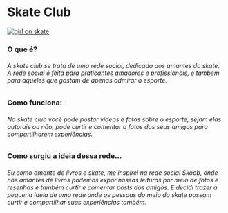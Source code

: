 # Skate Club
[![girl on skate](https://data.whicdn.com/images/275160003/original.jpg "girl on skate")](https://data.whicdn.com/images/275160003/original.jpg "girl on skate")

### O que é?
###### A skate club se trata de uma rede social, dedicada aos amantes do skate. A rede social é feita para praticantes amadores e profissionais, e também para aqueles que gostam de apenas admirar o esporte.

### Como funciona:
###### Na skate club você pode postar videos e fotos sobre o esporte, sejam elas autorais ou não, pode curtir e comentar a fotos dos seus amigos para compartilharem experiências.

### Como surgiu a ideia dessa rede...
###### Eu como amante de livros e skate, me inspirei na rede social Skoob, onde nós amantes de livros podemos expor nossas leituras por meio de fotos e resenhas e também curtir e comentar posts dos amigos. E decidi trazer a pequena ideia de uma rede onde as pessoas do meio do skate possam curtir e compartilhar suas experiências também.